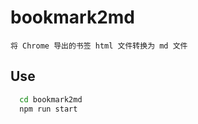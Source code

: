 # bookmark2md

    将 Chrome 导出的书签 html 文件转换为 md 文件

## Use
```bash
  cd bookmark2md
  npm run start
```